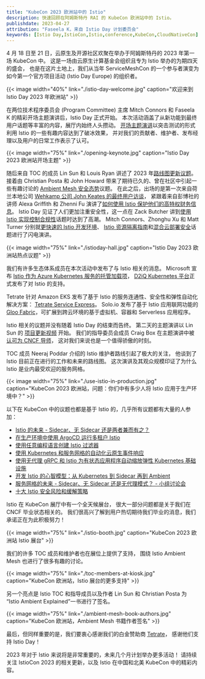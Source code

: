 ```yaml
---
title: "KubeCon 2023 欧洲站中的 Istio"
description: 快速回顾在阿姆斯特丹 RAI 的 KubeCon 欧洲站中的 Istio。
publishdate: 2023-04-27
attribution: "Faseela K，来自 Istio Day 计划委员会"
keywords: [Istio Day,IstioCon,Istio,conference,KubeCon,CloudNativeCon]
---
```


4 月 18 日至 21 日，云原生及开源社区欢聚在举办于阿姆斯特丹的 2023 年第一场 KubeCon 中。
这是一场由云原生计算基金会组织且专为 Istio 举办的为期四天的盛会，
也是在这片土地上，我们从当年 ServiceMeshCon 的一个参与者演变为如今第一个官方项目活动 (Istio Day Europe) 的组织者。

{{< image width="40%"
    link="./istio-day-welcome.jpg"
    caption="欢迎来到 Istio Day 2023 年欧洲站"
    >}}

在两位技术程序委员会 (Program Committee) 主席 Mitch Connors 和 Faseela K 的精彩开场主题演讲后，Istio Day 正式开始。
本次活动涵盖了从新功能到最终用户话题等丰富的内容，展厅内始终人头攒动。
[开场主题演讲](https://youtu.be/h9EgMrJ0ahs)以突击测试的形式利用 Istio 的一些有趣内容达到了破冰效果，
并对我们的贡献者、维护者、发布经理以及用户的日常工作表示了认可。

{{< image width="75%"
    link="./opening-keynote.jpg"
    caption="Istio Day 2023 欧洲站开场主题"
    >}}

随后来自 TOC 的成员 Lin Sun 和 Louis Ryan 讲述了 2023 年[路线图更新议题](https://youtu.be/GQccKyVe0R8)。
接着由 Christian Posta 和 John Howard 带来了期待已久的、曾在社区中引起一些有趣讨论的
[Ambient Mesh 安全态势](https://youtu.be/QnfrbbY_Hy4)议题。
在此之后，出场的是第一次来自荷兰本地公司 [Wehkamp 公司 John Keates 的最终用户访谈](https://youtu.be/Gb_I2RJr8kQ)，
紧跟着来自彭博社的讲师 Alexa Griffith 和 Zhenni Fu 演讲了[如何使用 Istio 保护他们的高特权财务信息](https://youtu.be/f6jMix46ZD8)。
Istio Day 见证了人们更加注重安全性，这一点在 Zack Butcher
讲到[使用 Istio 实现控制合规性](https://youtu.be/gIntE4Nn5r4)话题时达到了高潮。
Mitch Connors、Zhonghu Xu 和 Matt Turner 分别就[更快速的 Istio 开发环境](https://youtu.be/Onsukvmmm50)、
[Istio 资源隔离指南](https://youtu.be/TmlfQjChmNU)和[混合云部署安全](https://youtu.be/xejbMNbOwXk)话题进行了闪电演讲。

{{< image width="75%"
    link="./istioday-hall.jpg"
    caption="Istio Day 2023 欧洲站热点议题"
    >}}

我们有许多生态体系成员在本次活动中发布了与 Istio 相关的消息。
Microsoft 宣布 [Istio 作为 Azure Kubernetes 服务的托管加载项](https://learn.microsoft.com/zh-cn/azure/aks/istio-about)，
[D2iQ Kubernetes 平台](https://www.prnewswire.com/news-releases/d2iq-takes-multi-cloud-multi-cluster-fleet-management-to-the-next-level-with-kubernetes-platform-enhancements-301799358.html)正式发布了对 Istio 的支持。

Tetrate 针对 Amazon EKS 发布了基于 Istio 的服务连通性、安全性和弹性自动化解决方案：
[Tetrate Service Express](https://tetrate.io/blog/introducing-tetrate-service-express/)。
Solo.io 发布了基于 Istio 应用联网功能的 [Gloo Fabric](https://www.solo.io/blog/introducing-solo-gloo-fabric/)，可扩展到跨云环境的基于虚拟机、容器和 Serverless 应用程序。

Istio 相关的议题并没有随着 Istio Day 的结束而告终。
第二天的主题演讲以 Lin Sun 的 [项目更新视频](https://twitter.com/linsun_unc/status/1648952723604221953) 开始。
我们的指导委员会成员 Craig Box 在主题演讲中被 [认可为 CNCF 导师](https://twitter.com/IstioMesh/status/1648722572366708739)，
这对我们来说也是一个值得骄傲的时刻。

TOC 成员 Neeraj Poddar 介绍的 Istio 维护者路线引起了极大的关注，
他谈到了 Istio 目前正在进行的工作和未来的路线图。
这次演讲及其观众规模印证了为什么 Istio 是业内最受欢迎的服务网格。

{{< image width="75%"
    link="./use-istio-in-production.jpg"
    caption="KubeCon 2023 欧洲站，问题：你们中有多少人将 Istio 应用于生产环境中？"
    >}}

以下在 KubeCon 中的议题也都是基于 Istio 的，几乎所有议题都有大量的人参加：

* [Istio 的未来 - Sidecar、无 Sidecar 还是两者兼而有之？](https://sched.co/1HySB)
* [在生产环境中使用 ArgoCD 运行多租户 Istio](https://sched.co/1Hyd1)
* [使用任意编程语言创建 Istio 过滤器](https://sched.co/1HybK)
* [使用 Kubernetes 和服务网格的自动化云原生事件响应](https://sched.co/1HyZ9)
* [使用无代理 gRPC 和 Istio 为有状态应用程序自动缩放弹性 Kubernetes 基础设施](https://sched.co/1HyXz)
* [开发 Istio 的心智模型：从 Kubernetes 到 Sidecar 再到 Ambient](https://sched.co/1HyZj)
* [服务网格的未来 - Sidecar、无 Sidecar 还是无代理模式？ - 小组讨论会](https://sched.co/1Hydb)
* [十大 Istio 安全风险和缓解策略](https://sched.co/1HyPQ)

Istio 在 KubeCon 展厅中有一个全天候展台，
很大一部分问题都是关于我们在 CNCF 毕业状态相关的。
我们很高兴了解到用户热切期待我们毕业的消息，我们承诺正在为此积极努力！

{{< image width="75%"
    link="./istio-booth.jpg"
    caption="KubeCon 2023 欧洲站 Istio 展台"
    >}}

我们的许多 TOC 成员和维护者也在展位上提供了支持，
围绕 Istio Ambient Mesh 也进行了很多有趣的讨论。

{{< image width="75%"
    link="./toc-members-at-kiosk.jpg"
    caption="KubeCon 欧洲站，Istio 展台的更多支持"
    >}}

另一个亮点是 Istio TOC 和指导成员以及作者 Lin Sun 和 Christian Posta 为
“Istio Ambient Explained”一书进行了签名。

{{< image width="75%"
    link="./ambient-mesh-book-authors.jpg"
    caption="KubeCon 欧洲站，Ambient Mesh 书籍作者签名"
    >}}

最后，但同样重要的是，我们要衷心感谢我们的白金赞助商 [Tetrate](http://tetrate.io/)，
感谢他们支持 Istio Day！

2023 年对于 Istio 来说将是非常重要的，未来几个月计划举办更多活动！
请持续关注 IstioCon 2023 的相关更新，以及 Istio 在中国和北美 KubeCon 中的精彩内容。
